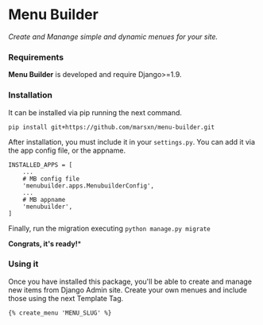 # Menu Builder
*Create and Manange simple and dynamic menues for your site.*

### Requirements
**Menu Builder** is developed and require Django>=1.9.


### Installation
It can be installed via pip running the next command.
```
pip install git+https://github.com/marsxn/menu-builder.git
```

After installation, you must include it in your ```settings.py```. You can add it via the app config file, or the appname. 

```
INSTALLED_APPS = [
    ...
    # MB config file
    'menubuilder.apps.MenubuilderConfig',
    ...
    # MB appname
    'menubuilder',
]
```

Finally, run the migration executing ```python manage.py migrate```

**Congrats, it's ready!***

### Using it

Once you have installed this package, you'll be able to create and manage new items from Django Admin site. Create your own menues and include those using the next Template Tag.

```
{% create_menu 'MENU_SLUG' %}
```

